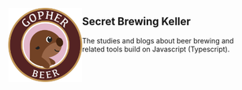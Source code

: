 <img src="./static/icons/gopherBeerLogo.png"
		 align="left"
     alt="Gopher beer icon"
     height="150"/>
	     
## Secret Brewing Keller

The studies and blogs about beer brewing and related tools build on Javascript (Typescript).


